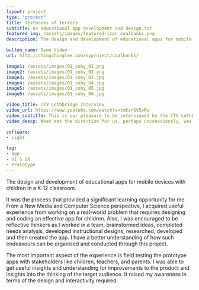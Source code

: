 ```yaml
---
layout: project
type: "project"
title: Textbooks of Terrors
subtitle: An educational app development and design.tot
featured_img: /assets/images/featured-icon_coalbanks.png
description: The design and development of educational apps for mobile devices with children in a K-12 classroom. This app is unique because it integrates curricular task recall with an engaging adventure and story. It also gives a unique form of presenting the Coalbanks School to new students, parents, or teachers.

button_name: Demo Video
url: http://chingchinglee.com/myproject/coalbanks/

image1: /assets/images/01_coby_01.png
image2: /assets/images/01_coby_02.png
image3: /assets/images/01_coby_03.jpg
image4: /assets/images/01_coby_04.jpg
image5: /assets/images/01_coby_05.jpg
image6: /assets/images/01_coby_06.jpg

video_title: CTV Lethbridge Interview
video_url: https://www.youtube.com/watch?v=tmKsrGV5pRw
video_subtitle: This is our pleasure to be interviewed by the CTV Lethbridge.
video_descp: What set the direction for us, perhaps unconsciously, was the fact that our school has the bigger list of content on our class’ Weebly site.  It turned out that the kids we were working with were from different classes, not just the teacher were were “paired” to. We thought that if we catered to all topics, we could include their teachers as character, thus making it would be more marketable as a school-wide experience.  We knew we were on the right track when a student suggested later, when we first met the group. Our students came from a number of classrooms and had all been working on different topics. After our first meeting with the students, we decided that we wanted to be able to hit topics across the program of study considering the fact that they had not all had the same material presented to them.

software: 
- Light

tag: 
- app
- UI & UX
- Prototype
---
```


The design and development of educational apps for mobile devices with children in a K-12 classroom. 

It was the process that provided a significant learning opportunity for me. From a New Media and Computer Science perspective, I acquired useful experience from working on a real-world problem that requires designing and coding an effective app for children. Also, I was encouraged to be reflective thinkers as I worked in a team, brainstormed ideas, completed needs analysis, developed instructional designs, researched, developed and then created the app. I have a better understanding of how such endeavours can be organised and conducted through this project.

The most important aspect of the experience is field testing the prototype apps with stakeholders like children, teachers, and parents.  I was able to get useful insights and understanding for improvements to the product and insights into the thinking of the target audience.  It raised my awareness in terms of the design and interactivity required.  
